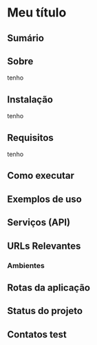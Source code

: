 # Meu título

## Sumário

## Sobre

tenho

## Instalação

tenho

## Requisitos

tenho

## Como executar

## Exemplos de uso

## Serviços (API)

## URLs Relevantes

### Ambientes

## Rotas da aplicação

## Status do projeto

## Contatos test
